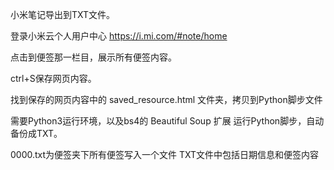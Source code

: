 小米笔记导出到TXT文件。

登录小米云个人用户中心
https://i.mi.com/#note/home

点击到便签那一栏目，展示所有便签内容。

ctrl+S保存网页内容。

找到保存的网页内容中的  saved_resource.html  文件夹，拷贝到Python脚步文件

需要Python3运行环境，以及bs4的 Beautiful Soup 扩展
运行Python脚步，自动备份成TXT。

0000.txt为便签夹下所有便签写入一个文件
TXT文件中包括日期信息和便签内容